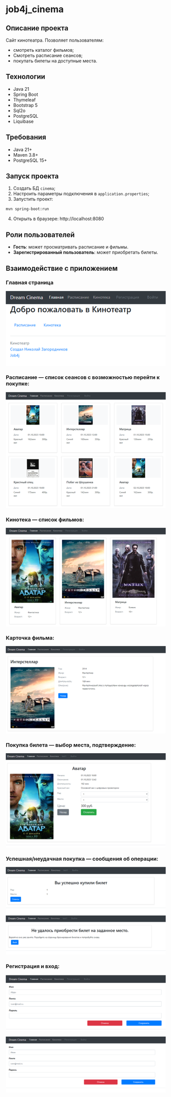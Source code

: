 # job4j_cinema

## Описание проекта
Сайт кинотеатра. Позволяет пользователям:
 - смотреть каталог фильмов;
 - Смотреть расписание сеансов;
 - покупать билеты на доступные места.

## Технологии
- Java 21
- Spring Boot
- Thymeleaf
- Bootstrap 5
- Sql2o
- PostgreSQL
- Liquibase

## Требования
- Java 21+
- Maven 3.8+
- PostgreSQL 15+


## Запуск проекта
1. Создать БД `cinema`;
2. Настроить параметры подключения в `application.properties`;
3. Запустить проект:
  ```bash
  mvn spring-boot:run
  ```
4. Открыть в браузере: http://localhost:8080


## Роли пользователей
- **Гость**: может просматривать расписание и фильмы.
- **Зарегистрированный пользователь**: может приобретать билеты.

## Взаимодействие с приложением

### **Главная страница**
![index.png](img/index.png)
### **Расписание — список сеансов с возможностью перейти к покупке:**
![film_sessions.png](img/film_sessions.png)
### **Кинотека — список фильмов:**
![kinoteka.png](img/kinoteka.png)
### **Карточка фильма:**
![film_card.png](img/film_card.png)
### **Покупка билета — выбор места, подтверждение:**
![session.png](img/session.png)
### **Успешная/неудачная покупка — сообщения об операции:**
![success.png](img/success.png)
![cinema_buy_ticket_fails.png](img/error.png)
### **Регистрация и вход:**
![cinema_registration.png](img/registration.png)

![login_page.png](img/login_page.png)